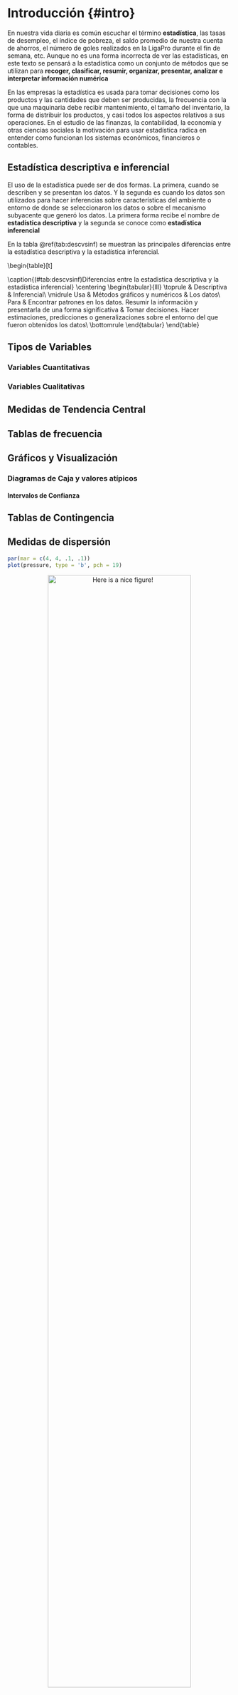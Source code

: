 # Introducción {#intro}

En nuestra vida diaria es común escuchar el término **estadística**, las tasas de desempleo, el índice de pobreza, el saldo promedio de nuestra cuenta de ahorros, el número de goles realizados en la LigaPro durante el fin de semana, etc. Aunque no es una forma incorrecta de ver las estadísticas, en este texto se pensará a la estadística como un conjunto de métodos que se utilizan para **recoger, clasificar, resumir, organizar, presentar, analizar e interpretar información numérica**

En las empresas la estadística es usada para tomar decisiones como los productos y las cantidades que deben ser producidas, la frecuencia con la que una maquinaria debe recibir mantenimiento, el tamaño del inventario, la forma de distribuir los productos, y casi todos los aspectos relativos a sus operaciones. En el estudio de las finanzas, la contabilidad, la economía y otras ciencias sociales la motivación para usar estadística radica en entender como funcionan los sistemas económicos, financieros o contables. 

## Estadística descriptiva e inferencial

El uso de la estadística puede ser de dos formas. La primera, cuando se describen y se presentan los datos. Y la segunda es cuando los datos son utilizados para hacer inferencias sobre características del ambiente o entorno de donde se seleccionaron los datos o sobre el mecanismo subyacente que generó los datos. La primera forma recibe el nombre de __estadística descriptiva__ y la segunda se conoce como __estadística inferencial__

En la tabla \@ref(tab:descvsinf) se muestran las principales diferencias entre la estadística descriptiva y la estadística inferencial. 


\begin{table}[t]

\caption{(\#tab:descvsinf)Diferencias entre la estadìstica descriptiva 
 y la estadística inferencial}
\centering
\begin{tabular}{lll}
\toprule
  & Descriptiva & Inferencial\\
\midrule
Usa & Métodos gráficos y numéricos & Los datos\\
Para & Encontrar patrones en los datos.  Resumir la informaciòn y presentarla de una forma significativa & Tomar decisiones. Hacer estimaciones, predicciones o generalizaciones sobre el entorno del que fueron obtenidos los datos\\
\bottomrule
\end{tabular}
\end{table}




## Tipos de Variables

### Variables Cuantitativas


### Variables Cualitativas


## Medidas de Tendencia Central

## Tablas de frecuencia

## Gráficos y Visualización

### Diagramas de Caja y valores atípicos

#### Intervalos de Confianza

## Tablas de Contingencia




## Medidas de dispersión


```r
par(mar = c(4, 4, .1, .1))
plot(pressure, type = 'b', pch = 19)
```

<div class="figure" style="text-align: center">
<img src="01-estdesc_files/figure-epub3/nice-fig-1.png" alt="Here is a nice figure!" width="80%" />
<p class="caption">(\#fig:nice-fig)Here is a nice figure!</p>
</div>

Reference a figure by its code chunk label with the `fig:` prefix, e.g., see Figure \@ref(fig:nice-fig). Similarly, you can reference tables generated from `knitr::kable()`, e.g., see Table \@ref(tab:nice-tab).


```r
knitr::kable(
  head(iris, 20), caption = 'Here is a nice table!',
  booktabs = TRUE
)
```

<table>
<caption>(\#tab:nice-tab)Here is a nice table!</caption>
 <thead>
  <tr>
   <th style="text-align:right;"> Sepal.Length </th>
   <th style="text-align:right;"> Sepal.Width </th>
   <th style="text-align:right;"> Petal.Length </th>
   <th style="text-align:right;"> Petal.Width </th>
   <th style="text-align:left;"> Species </th>
  </tr>
 </thead>
<tbody>
  <tr>
   <td style="text-align:right;"> 5.1 </td>
   <td style="text-align:right;"> 3.5 </td>
   <td style="text-align:right;"> 1.4 </td>
   <td style="text-align:right;"> 0.2 </td>
   <td style="text-align:left;"> setosa </td>
  </tr>
  <tr>
   <td style="text-align:right;"> 4.9 </td>
   <td style="text-align:right;"> 3.0 </td>
   <td style="text-align:right;"> 1.4 </td>
   <td style="text-align:right;"> 0.2 </td>
   <td style="text-align:left;"> setosa </td>
  </tr>
  <tr>
   <td style="text-align:right;"> 4.7 </td>
   <td style="text-align:right;"> 3.2 </td>
   <td style="text-align:right;"> 1.3 </td>
   <td style="text-align:right;"> 0.2 </td>
   <td style="text-align:left;"> setosa </td>
  </tr>
  <tr>
   <td style="text-align:right;"> 4.6 </td>
   <td style="text-align:right;"> 3.1 </td>
   <td style="text-align:right;"> 1.5 </td>
   <td style="text-align:right;"> 0.2 </td>
   <td style="text-align:left;"> setosa </td>
  </tr>
  <tr>
   <td style="text-align:right;"> 5.0 </td>
   <td style="text-align:right;"> 3.6 </td>
   <td style="text-align:right;"> 1.4 </td>
   <td style="text-align:right;"> 0.2 </td>
   <td style="text-align:left;"> setosa </td>
  </tr>
  <tr>
   <td style="text-align:right;"> 5.4 </td>
   <td style="text-align:right;"> 3.9 </td>
   <td style="text-align:right;"> 1.7 </td>
   <td style="text-align:right;"> 0.4 </td>
   <td style="text-align:left;"> setosa </td>
  </tr>
  <tr>
   <td style="text-align:right;"> 4.6 </td>
   <td style="text-align:right;"> 3.4 </td>
   <td style="text-align:right;"> 1.4 </td>
   <td style="text-align:right;"> 0.3 </td>
   <td style="text-align:left;"> setosa </td>
  </tr>
  <tr>
   <td style="text-align:right;"> 5.0 </td>
   <td style="text-align:right;"> 3.4 </td>
   <td style="text-align:right;"> 1.5 </td>
   <td style="text-align:right;"> 0.2 </td>
   <td style="text-align:left;"> setosa </td>
  </tr>
  <tr>
   <td style="text-align:right;"> 4.4 </td>
   <td style="text-align:right;"> 2.9 </td>
   <td style="text-align:right;"> 1.4 </td>
   <td style="text-align:right;"> 0.2 </td>
   <td style="text-align:left;"> setosa </td>
  </tr>
  <tr>
   <td style="text-align:right;"> 4.9 </td>
   <td style="text-align:right;"> 3.1 </td>
   <td style="text-align:right;"> 1.5 </td>
   <td style="text-align:right;"> 0.1 </td>
   <td style="text-align:left;"> setosa </td>
  </tr>
  <tr>
   <td style="text-align:right;"> 5.4 </td>
   <td style="text-align:right;"> 3.7 </td>
   <td style="text-align:right;"> 1.5 </td>
   <td style="text-align:right;"> 0.2 </td>
   <td style="text-align:left;"> setosa </td>
  </tr>
  <tr>
   <td style="text-align:right;"> 4.8 </td>
   <td style="text-align:right;"> 3.4 </td>
   <td style="text-align:right;"> 1.6 </td>
   <td style="text-align:right;"> 0.2 </td>
   <td style="text-align:left;"> setosa </td>
  </tr>
  <tr>
   <td style="text-align:right;"> 4.8 </td>
   <td style="text-align:right;"> 3.0 </td>
   <td style="text-align:right;"> 1.4 </td>
   <td style="text-align:right;"> 0.1 </td>
   <td style="text-align:left;"> setosa </td>
  </tr>
  <tr>
   <td style="text-align:right;"> 4.3 </td>
   <td style="text-align:right;"> 3.0 </td>
   <td style="text-align:right;"> 1.1 </td>
   <td style="text-align:right;"> 0.1 </td>
   <td style="text-align:left;"> setosa </td>
  </tr>
  <tr>
   <td style="text-align:right;"> 5.8 </td>
   <td style="text-align:right;"> 4.0 </td>
   <td style="text-align:right;"> 1.2 </td>
   <td style="text-align:right;"> 0.2 </td>
   <td style="text-align:left;"> setosa </td>
  </tr>
  <tr>
   <td style="text-align:right;"> 5.7 </td>
   <td style="text-align:right;"> 4.4 </td>
   <td style="text-align:right;"> 1.5 </td>
   <td style="text-align:right;"> 0.4 </td>
   <td style="text-align:left;"> setosa </td>
  </tr>
  <tr>
   <td style="text-align:right;"> 5.4 </td>
   <td style="text-align:right;"> 3.9 </td>
   <td style="text-align:right;"> 1.3 </td>
   <td style="text-align:right;"> 0.4 </td>
   <td style="text-align:left;"> setosa </td>
  </tr>
  <tr>
   <td style="text-align:right;"> 5.1 </td>
   <td style="text-align:right;"> 3.5 </td>
   <td style="text-align:right;"> 1.4 </td>
   <td style="text-align:right;"> 0.3 </td>
   <td style="text-align:left;"> setosa </td>
  </tr>
  <tr>
   <td style="text-align:right;"> 5.7 </td>
   <td style="text-align:right;"> 3.8 </td>
   <td style="text-align:right;"> 1.7 </td>
   <td style="text-align:right;"> 0.3 </td>
   <td style="text-align:left;"> setosa </td>
  </tr>
  <tr>
   <td style="text-align:right;"> 5.1 </td>
   <td style="text-align:right;"> 3.8 </td>
   <td style="text-align:right;"> 1.5 </td>
   <td style="text-align:right;"> 0.3 </td>
   <td style="text-align:left;"> setosa </td>
  </tr>
</tbody>
</table>

You can write citations, too. For example, we are using the **bookdown** package [@R-bookdown] in this sample book, which was built on top of R Markdown and **knitr** [@xie2015].

